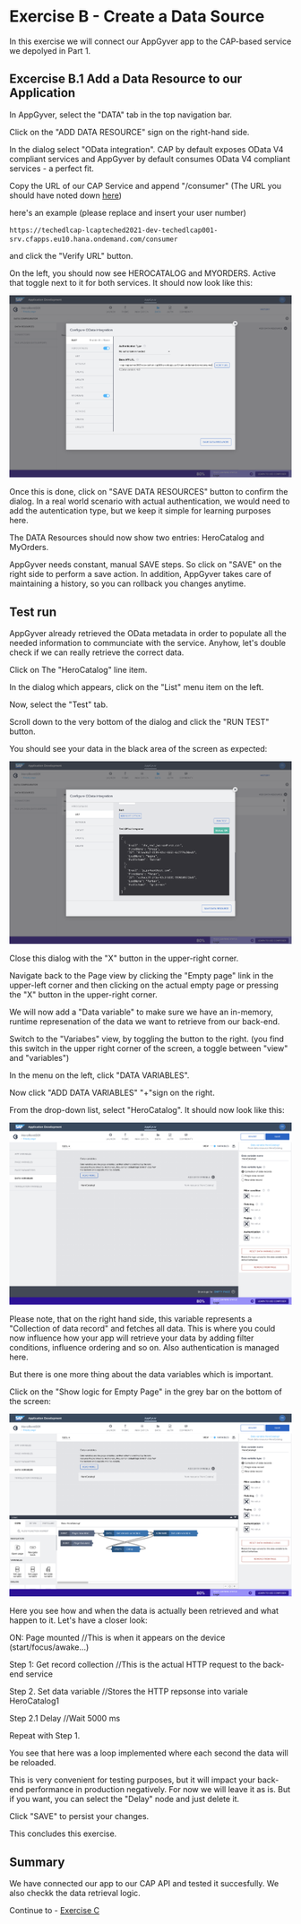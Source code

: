 # Exercise B - Create a Data Source
In this exercise we will connect our AppGyver app to the CAP-based service we depolyed in Part 1.

## Excercise B.1 Add a Data Resource to our Application

In AppGyver, select the "DATA" tab in the top navigation bar.

Click on the "ADD DATA RESOURCE" sign on the right-hand side.

In the dialog select "OData integration". CAP by default exposes OData V4 compliant services and AppGyver by default consumes OData V4 compliant services - a perfect fit.

Copy the URL of our CAP Service and append "/consumer" (The URL you should have noted down [here](../exPrep#find-our-odata-service))

here's an example (please replace and insert your user number)
```URL
https://techedlcap-lcapteched2021-dev-techedlcap001-srv.cfapps.eu10.hana.ondemand.com/consumer
```
and click the "Verify URL" button.

On the left, you should now see HEROCATALOG and MYORDERS. Active that toggle next to it for both services. It should now look like this:

![](/exercises/exB/images/DATA_01.png)

Once this is done, click on "SAVE DATA RESOURCES" button to confirm the dialog.
In a real world scenario with actual authentication, we would need to add the autentication type, but we keep it simple for learning purposes here.

The DATA Resources should now show two entries: HeroCatalog and MyOrders.

AppGyver needs constant, manual SAVE steps. So click on "SAVE" on the right side to perform a save action. In addition, AppGyver takes care of maintaining a history, so you can rollback you changes anytime.

## Test run 

AppGyver already retrieved the OData metadata in order to populate all the needed information to communciate with the service. Anyhow, let's double check if we can really retrieve the correct data.

Click on The "HeroCatalog" line item.

In the dialog which appears, click on the "List" menu item on the left.

Now, select the "Test" tab.

Scroll down to the very bottom of the dialog and click the "RUN TEST" button.

You should see your data in the black area of the screen as expected:

![](/exercises/exB/images/DATA_02.png)

Close this dialog with the "X" button in the upper-right corner.

Navigate back to the Page view by clicking the "Empty page" link in the upper-left corner and then clicking on the actual empty page or pressing the "X" button in the upper-right corner.

We will now add a "Data variable" to make sure we have an in-memory, runtime represenation of the data we want to retrieve from our back-end.

Switch to the "Variabes" view, by toggling the button to the right. (you find this switch in the upper right corner of the screen, a toggle between "view" and "variables")

In the menu on the left, click "DATA VARIABLES".

Now click "ADD DATA VARIABLES" "+"sign on the right.

From the drop-down list, select "HeroCatalog". It should now look like this:

![](/exercises/exB/images/DATA_03.png)

Please note, that on the right hand side, this variable represents a "Collection of data record" and fetches all data. This is where you could now influence how your app will retrieve your data by adding filter conditions, influence ordering and so on. Also authentication is managed here.

But there is one more thing about the data variables which is important.

Click on the "Show logic for Empty Page" in the grey bar on the bottom of the screen:

![](/exercises/exB/images/DATA_04.png)

Here you see how and when the data is actually been retrieved and what happen to it. Let's have a closer look:

ON: Page mounted //This is when it appears on the device (start/focus/awake...)

Step 1: Get record collection //This is the actual HTTP request to the back-end service

Step 2. Set data variable //Stores the HTTP repsonse into variale HeroCatalog1

Step 2.1 Delay //Wait 5000 ms

Repeat with Step 1.

You see that here was a loop implemented where each second the data will be reloaded.

This is very convenient for testing purposes, but it will impact your back-end performance in production negatively. For now we will leave it as is. But if you want, you can select the "Delay" node and just delete it.

Click "SAVE" to persist your changes.

This concludes this exercise.

## Summary
We have connected our app to our CAP API and tested it succesfully. We also checkk the data retrieval logic.

Continue to - [Exercise C](../exC/README.md)
